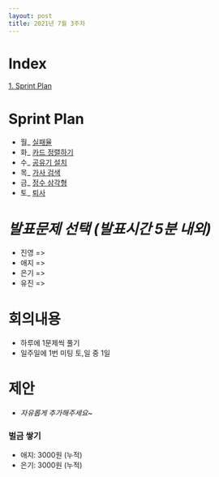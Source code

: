 ```yaml
---
layout: post
title: 2021년 7월 3주차
---
```


# Index

[1. Sprint Plan](#Sprint-Plan)



# Sprint Plan

- 월_ [실패율](https://programmers.co.kr/learn/courses/30/lessons/42889)
- 화_ [카드 정렬하기](https://www.acmicpc.net/problem/1715)
- 수_ [공유기 설치](https://www.acmicpc.net/problem/2110)
- 목_ [가사 검색](https://programmers.co.kr/learn/courses/30/lessons/60060)
- 금_ [정수 삼각형](https://www.acmicpc.net/problem/1932)
- 토_ [퇴사](https://www.acmicpc.net/problem/14501)



# _발표문제 선택 (발표시간 5분 내외)_

- 진영 => 
- 애지 =>
- 은기 =>
- 유진 => 



# 회의내용

- 하루에 1문제씩 풀기
- 일주일에 1번 미팅 토,일 중 1일



# 제안

- _자유롭게 추가해주세요~_



### 벌금 쌓기

- 애지: 3000원 (누적)
- 은기: 3000원 (누적)
